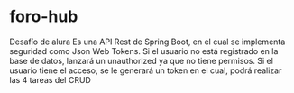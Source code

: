 # foro-hub
Desafío de alura
Es una API Rest de Spring Boot, en el cual se implementa seguridad como Json Web Tokens. Si el usuario no está registrado en la base de datos, lanzará un unauthorized ya que no tiene permisos. Si el usuario tiene el acceso, se le generará un token en el cual, podrá realizar las 4 tareas del CRUD
